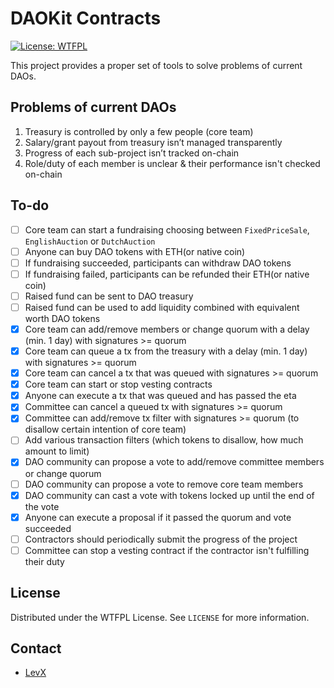 # DAOKit Contracts

[![License: WTFPL](http://www.wtfpl.net/wp-content/uploads/2012/12/wtfpl-badge-3.png)](http://www.wtfpl.net/)

This project provides a proper set of tools to solve problems of current DAOs.

## Problems of current DAOs
1. Treasury is controlled by only a few people (core team)
2. Salary/grant payout from treasury isn’t managed transparently
3. Progress of each sub-project isn’t tracked on-chain
4. Role/duty of each member is unclear & their performance isn't checked on-chain

## To-do
- [ ] Core team can start a fundraising choosing between `FixedPriceSale`, `EnglishAuction` or `DutchAuction`
- [ ] Anyone can buy DAO tokens with ETH(or native coin)
- [ ] If fundraising succeeded, participants can withdraw DAO tokens
- [ ] If fundraising failed, participants can be refunded their ETH(or native coin)
- [ ] Raised fund can be sent to DAO treasury
- [ ] Raised fund can be used to add liquidity combined with equivalent worth DAO tokens
- [x] Core team can add/remove members or change quorum with a delay (min. 1 day) with signatures >= quorum
- [x] Core team can queue a tx from the treasury with a delay (min. 1 day) with signatures >= quorum
- [x] Core team can cancel a tx that was queued with signatures >= quorum
- [x] Core team can start or stop vesting contracts
- [x] Anyone can execute a tx that was queued and has passed the eta
- [x] Committee can cancel a queued tx with signatures >= quorum
- [x] Committee can add/remove tx filter with signatures >= quorum (to disallow certain intention of core team)
- [ ] Add various transaction filters (which tokens to disallow, how much amount to limit)
- [x] DAO community can propose a vote to add/remove committee members or change quorum
- [ ] DAO community can propose a vote to remove core team members
- [x] DAO community can cast a vote with tokens locked up until the end of the vote
- [x] Anyone can execute a proposal if it passed the quorum and vote succeeded
- [ ] Contractors should periodically submit the progress of the project
- [ ] Committee can stop a vesting contract if the contractor isn't fulfilling their duty

## License

Distributed under the WTFPL License. See `LICENSE` for more information.

## Contact

* [LevX](https://twitter.com/LevxApp/)
